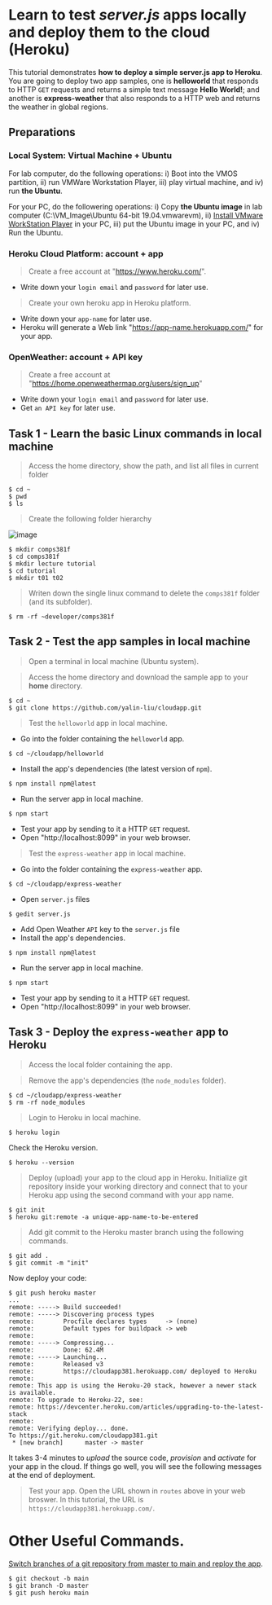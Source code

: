 # Learn to test *server.js* apps locally and deploy them to the cloud (Heroku)
This tutorial demonstrates **how to deploy a simple server.js app to Heroku**. You are going to deploy two app samples, one is **helloworld** that responds to HTTP `GET` requests and returns a simple text message **Hello World!**; and another is **express-weather** that also responds to a HTTP web and returns the weather in global regions.

## Preparations
### Local System: Virtual Machine + Ubuntu
For lab computer, do the following operations:
i) Boot into the VMOS partition, 
ii) run VMWare Workstation Player, 
iii) play virtual machine, and 
iv) run **the Ubuntu**.

For your PC, do the followering operations:
i) Copy **the Ubuntu image** in lab computer (C:\VM_Image\Ubuntu 64-bit 19.04.vmwarevm), 
ii) [Install VMware WorkStation Player](www.vmware.com/asean/products/workstation-player/workstation-player-evaluation.html) in your PC, 
iii) put the Ubuntu image in your PC, and 
iv) Run the Ubuntu.

### Heroku Cloud Platform: account + app
> Create a free account at "https://www.heroku.com/".  
- Write down your `login email` and `password` for later use.

> Create your own heroku app in Heroku platform.
- Write down your `app-name` for later use. 
- Heroku will generate a Web link "https://app-name.herokuapp.com/" for your app.

### OpenWeather: account + API key
> Create a free account at "https://home.openweathermap.org/users/sign_up"
- Write down your `login email` and `password` for later use.
- Get `an API key` for later use.

## Task 1 - Learn the basic Linux commands in local machine 
> Access the home directory, show the path, and list all files in current folder
```
$ cd ~
$ pwd
$ ls
```
> Create the following folder hierarchy 

![image](https://user-images.githubusercontent.com/42903384/185931911-18732174-0343-46f3-8bd3-5966f667b76b.png)

```
$ mkdir comps381f 
$ cd comps381f
$ mkdir lecture tutorial 
$ cd tutorial
$ mkdir t01 t02
```
> Writen down the single linux command to delete the `comps381f` folder (and its subfolder).
```
$ rm -rf ~developer/comps381f
```

## Task 2 - Test the app samples in local machine
> Open a terminal in local machine (Ubuntu system).

> Access the home directory and download the sample app to your **home** directory.
```
$ cd ~
$ git clone https://github.com/yalin-liu/cloudapp.git
```

> Test the `helloworld` app in local machine. 
- Go into the folder containing the `helloworld` app.
```
$ cd ~/cloudapp/helloworld
```
- Install the app's dependencies (the latest version of `npm`).
```
$ npm install npm@latest
```
- Run the server app in local machine.
```
$ npm start
```
- Test your app by sending to it a HTTP `GET` request.  
- Open "http://localhost:8099" in your web browser.

> Test the `express-weather` app in local machine. 
- Go into the folder containing the `express-weather` app.
```
$ cd ~/cloudapp/express-weather
```
- Open `server.js` files
```
$ gedit server.js
```
- Add Open Weather `API` key to the `server.js` file
- Install the app's dependencies.
```
$ npm install npm@latest
```
- Run the server app in local machine.
```
$ npm start
```
- Test your app by sending to it a HTTP `GET` request.  
- Open "http://localhost:8099" in your web browser.


## Task 3 - Deploy the `express-weather` app to Heroku 
> Access the local folder containing the app.  

> Remove the app's dependencies (the `node_modules` folder).
```
$ cd ~/cloudapp/express-weather
$ rm -rf node_modules
```

> Login to Heroku in local machine. 
```
$ heroku login
```       
Check the Heroku version.
```
$ heroku --version
```
> Deploy (upload) your app to the cloud app in Heroku.
Initialize git repository inside your working directory and connect that to your Heroku app using the second command with your app name.
```
$ git init
$ heroku git:remote -a unique-app-name-to-be-entered
```
> Add git commit to the Heroku master branch using the following commands.
```
$ git add .
$ git commit -m "init"
```
Now deploy your code:
```
$ git push heroku master
...
remote: -----> Build succeeded!
remote: -----> Discovering process types
remote:        Procfile declares types     -> (none)
remote:        Default types for buildpack -> web
remote: 
remote: -----> Compressing...
remote:        Done: 62.4M
remote: -----> Launching...
remote:        Released v3
remote:        https://cloudapp381.herokuapp.com/ deployed to Heroku
remote: 
remote: This app is using the Heroku-20 stack, however a newer stack is available.
remote: To upgrade to Heroku-22, see:
remote: https://devcenter.heroku.com/articles/upgrading-to-the-latest-stack
remote: 
remote: Verifying deploy... done.
To https://git.heroku.com/cloudapp381.git
 * [new branch]      master -> master
```
It takes 3-4 minutes to *upload* the source code, *provision* and *activate* for your app in the cloud.  If things go well, you will see the following messages at the end of deployment. 
> Test your app.  Open the URL shown in `routes` above in your web broswer. 
In this tutorial, the URL is `https://cloudapp381.herokuapp.com/`.




# Other Useful Commands.
[Switch branches of a git repository from master to main and reploy the app](https://help.heroku.com/O0EXQZTA/how-do-i-switch-branches-from-master-to-main).
```
$ git checkout -b main
$ git branch -D master
$ git push heroku main
```

